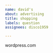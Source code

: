 ```yaml
---
name: david's
about: advertising
title: shopping
labels: question
assignees: disco1959

---
```


wordpress.com
